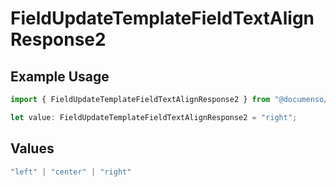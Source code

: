 # FieldUpdateTemplateFieldTextAlignResponse2

## Example Usage

```typescript
import { FieldUpdateTemplateFieldTextAlignResponse2 } from "@documenso/sdk-typescript/models/operations";

let value: FieldUpdateTemplateFieldTextAlignResponse2 = "right";
```

## Values

```typescript
"left" | "center" | "right"
```